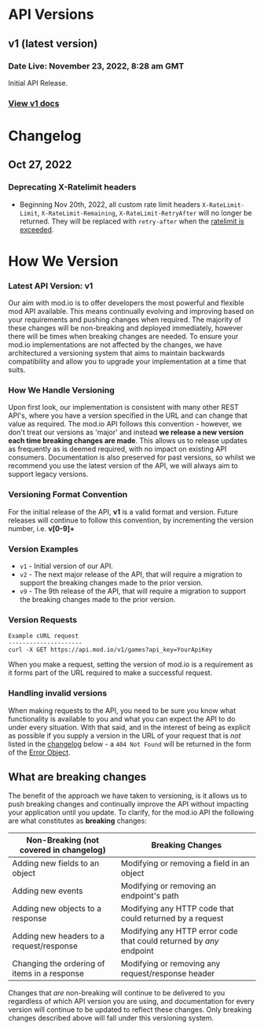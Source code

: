 # API Versions

## v1 (latest version)
### Date Live: November 23, 2022, 8:28 am GMT

Initial API Release.

### <span class="versionwrap">[View v1 docs](/)</span>

# Changelog

## Oct 27, 2022

### Deprecating X-Ratelimit headers

- Beginning Nov 20th, 2022, all custom rate limit headers `X-RateLimit-Limit`, `X-RateLimit-Remaining`, `X-RateLimit-RetryAfter` will no longer be returned. They will be replaced with `retry-after` when the [ratelimit is exceeded](/#rate-limiting).

# How We Version

### Latest API Version: <span class="versionwrap latest">v1</span> 

Our aim with mod.io is to offer developers the most powerful and flexible mod API available. This means continually evolving and improving based on your requirements and pushing changes when required. The majority of these changes will be non-breaking and deployed immediately, however there will be times when breaking changes are needed. To ensure your mod.io implementations are not affected by the changes, we have architectured a versioning system that aims to maintain backwards compatibility and allow you to upgrade your implementation at a time that suits.

### How We Handle Versioning

Upon first look, our implementation is consistent with many other REST API's, where you have a version specified in the URL and can change that value as required. The mod.io API follows this convention - however, we don't treat our versions as 'major' and instead __we release a new version each time breaking changes are made__. This allows us to release updates as frequently as is deemed required, with no impact on existing API consumers. Documentation is also preserved for past versions, so whilst we recommend you use the latest version of the API, we will always aim to support legacy versions.

### Versioning Format Convention

For the initial release of the API, __v1__ is a valid format and version. Future releases will continue to follow this convention, by incrementing the version number, i.e. __v[0-9]+__

### Version Examples

- `v1` - Initial version of our API.
- `v2` - The next major release of the API, that will require a migration to support the breaking changes made to the prior version.
- `v9` - The 9th release of the API, that will require a migration to support the breaking changes made to the prior version.

### Version Requests
```shell
Example cURL request
---------------------
curl -X GET https://api.mod.io/v1/games?api_key=YourApiKey
```

When you make a request, setting the version of mod.io is a requirement as it forms
part of the URL required to make a successful request. 

### Handling invalid versions

When making requests to the API, you need to be sure you know what functionality is available to you
and what you can expect the API to do under every situation. With that said, and in the interest of
being as explicit as possible if you supply a version in the URL of your request that is _not_ listed
in the [changelog](#api-versions) below - a `404 Not Found` will be returned in the form of the [Error Object](/#error-object).

## What are breaking changes

The benefit of the approach we have taken to versioning, is it allows us to push breaking changes
and continually improve the API without impacting your application until you update. To clarify, for the mod.io API the following
are what constitutes as __breaking__ changes:

Non-Breaking (not covered in changelog) | Breaking Changes
---------- | ----------  
Adding new fields to an object | Modifying or removing a field in an object
Adding new events | Modifying or removing an endpoint's path
Adding new objects to a response | Modifying any HTTP code that could returned by a request
Adding new headers to a request/response | Modifying any HTTP error code that could returned by _any_ endpoint
Changing the ordering of items in a response | Modifying or removing any request/response header
  
Changes that _are_ non-breaking will continue to be delivered to you regardless of which API version you are using, and documentation for every version will continue to be updated to reflect these changes. Only breaking changes described above will fall under this versioning system.